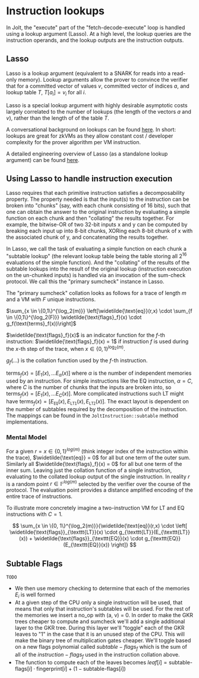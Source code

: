 # Instruction lookups

In Jolt, the "execute" part of the "fetch-decode-execute" loop is handled using a lookup argument (Lasso). 
At a high level, the lookup queries are the instruction operands, and the lookup outputs are the instruction outputs.

## Lasso

Lasso is a lookup argument (equivalent to a SNARK for reads into a read-only memory). 
Lookup arguments allow the prover to convince the verifier that for a committed vector of values $v$, committed 
vector of indices $a$, and lookup table $T$, $T[a_i]=v_i$ for all $i$. 

Lasso is a special lookup argument with highly desirable asymptotic costs largely correlated to the number of lookups (the length of the vectors $a$ and $v$),
rather than the length of of the table $T$.

A conversational background on lookups can be found [here](https://a16zcrypto.com/posts/article/building-on-lasso-and-jolt/). In short: lookups are great for zkVMs as they allow constant cost / developer complexity for the prover algorithm per VM instruction.

A detailed engineering overview of Lasso (as a standalone lookup argument) can be found [here](https://www.youtube.com/watch?v=iDcXj9Vx3zY).

## Using Lasso to handle instruction execution

Lasso requires that each primitive instruction satisfies a decomposability property. 
The property needed is that the input(s) to the instruction can be broken into "chunks" (say, with each chunk
consisting of 16 bits), such that one can obtain the answer to the original instruction by
evaluating a simple function on each chunk and then "collating" the results together.
For example, the bitwise-OR of two 32-bit inputs x and y can be computed by breaking each input up into 8-bit chunks, XORing 
each 8-bit chunk of x with the associated chunk of y, and concatenating the results together.

In Lasso, we call the task of evaluating a simple function on each chunk a "subtable lookup" (the relevant lookup table
being the table storing all $2^{16}$ evaluations of the simple function). And the "collating" of 
the results of the subtable lookups into the result of the original lookup (instruction execution on the un-chunked inputs)
is handled via an invocation of the sum-check protocol. We call this the "primary sumcheck" instance in Lasso.

The "primary sumcheck" collation looks as follows for a trace of length $m$ and a VM with $F$ unique instructions.

$\sum_{x \in \{0,1\}^{\log_2(m)}} \left[\widetilde{\text{eq}}(r,x) \cdot \sum_{f \in \{0,1\}^{\log_2(F)}} \widetilde{\text{flags}_f}(x) \cdot g_f(\text{terms}_f(x))\right]$

$\widetilde{\text{flags}_f}(x)$ is an indicator function for the $f$-th instruction: $\widetilde{\text{flags}_f}(x) = 1$ if instruction $f$ is used during the $x$-th step of the trace, when $x \in \{0,1\}^{\log_2(m)}$. 

$g_f(...)$ is the collation function used by the $f$-th instruction.

$\text{terms}_f(x) = [E_1(x), ... E_\alpha(x)]$ where $\alpha$ is the number of independent memories used by an instruction. For simple instructions like the EQ instruction, $\alpha = C$, where $C$ is the number of chunks that the inputs are broken into, so $\text{terms}_f(x) = [E_1(x), ... E_C(x)]$. More complicated instructions such LT might have $\text{terms}_f(x) = [E_{\texttt{EQ}}(x), E_{\texttt{LT1}}(x), E_{\texttt{LT2}}(x)]$. The exact layout is dependent on the number of subtables required by the decomposition of the instruction. The mappings can be found in the `JoltInstruction::subtable` method implementations.

### Mental Model
For a given $r = x \in \{0,1\}^{log(m)}$ (think integer index of the instruction within the trace), $\widetilde{\text{eq}} = 0$ for all but one term of the outer sum. Similarly all $\widetilde{\text{flags}_f}(x) = 0$ for all but one term of the inner sum. Leaving just the collation function of a single instruction, evaluating to the collated lookup output of the single instruction. In reality $r$ is a random point $r \in \mathbb{F}^{log(m)}$ selected by the verifier over the course of the protocol. The evaluation point provides a distance amplified encoding of the entire trace of instructions.


To illustrate more concretely imagine a two-instruction VM for LT and EQ instructions with $C=1$.

$$
\sum_{x \in \{0, 1\}^{\log_2(m)}}{\widetilde{\text{eq}}(r,x) \cdot \left[ \widetilde{\text{flags}}_{\texttt{LT}}(x) \cdot g_{\texttt{LT}}(E_{\texttt{LT}}(x)) + \widetilde{\text{flags}}_{\texttt{EQ}}(x) \cdot g_{\texttt{EQ}}(E_{\texttt{EQ}}(x)) \right]}
$$


## Subtable Flags
`TODO`
- We then use memory checking to determine that each of the memories $E_i$ is well formed
- At a given step of the CPU only a single instruction will be used, that means that only that instruction's subtables will be used. For the rest of the memories we insert a no_op with (a, v) = 0. In order to make the GKR trees cheaper to compute and sumcheck we'll add a single additional layer to the GKR tree. During this layer we'll "toggle" each of the GKR leaves to "1" in the case that it is an unused step of the CPU. This will make the binary tree of multiplication gates cheaper. We'll toggle based on a new flags polynomial called $subtable-flags_f$ which is the sum of all of the $instruction-flags_f$ used in the instruction collation above.
- The function to compute each of the leaves becomes $leaf[i] = \text{subtable-flags}[i] \cdot \text{fingerprint}[i] + (1 - \text{subtable-flags}[i])$
